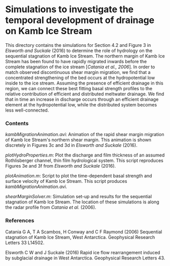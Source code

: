 # Simulations to investigate the temporal development of drainage on Kamb Ice Stream
This directory contains the simulations for Section 4.2 and Figure 3 in *Elsworth and Suckale* (2016) to determine the role of hydrology on the sequential stagnation of Kamb Ice Stream. The northern margin of Kamb Ice Stream has been found to have rapidly migrated inwards before the complete stagnation of the ice stream [*Catania et al., 2006*]. In order to match observed discontinuous shear margin migration, we find that a concentrated strengthening of the bed occurs at the hydropotential low inside to the ice stream. Assuming the presence of efficient drainage in this region, we can connect these best fitting basal strength profiles to the relative contribution of efficient and distributed meltwater drainage. We find that in time an increase in discharge occurs through an efficient drainage element at the hydropotential low, while the distributed system becomes less well-connected. 

### Contents
*kambMigrationAnimation.avi*: Animation of the rapid shear margin migration of Kamb Ice Stream's northern shear margin. This animation is shown discretely in Figures 3c and 3d in *Elsworth and Suckale* (2016).

*plotHydroProperties.m*: Plot the discharge and film thickness of an assumed Rothlisberger channel, thin film hydrological system. This script reproduces Figures 3e and 3f from *Elsworth and Suckale* (2016).

*plotAnimation.m*: Script to plot the time-dependent basal strength and surface velocity of Kamb Ice Stream. This script produces *kambMigrationAnimation.avi*. 

*shearMarginSolver.m*: Simulation set-up and results for the sequential stagnation of Kamb Ice Stream. The location of these simulations is along the radar profile from *Catania et al.* (2006).

### References
Catania G A, T A Scambos, H Conway and C F Raymond (2006) Sequential stagnation of Kamb Ice Stream, West Antarctica. Geophysical Research Letters 33 L14502.

Elsworth C W and J Suckale (2016) Rapid ice flow rearrangement induced by subglacial drainage in West Antarctica. Geophysical Research Letters 43.
